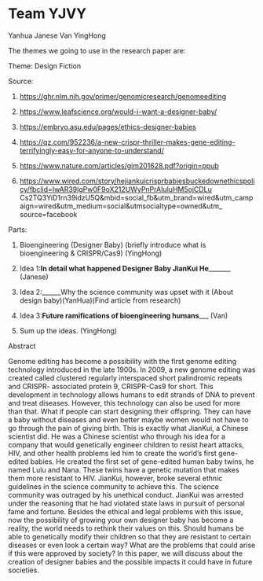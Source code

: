 Team YJVY
=====
Yanhua
Janese
Van
YingHong

The themes we going to use in the research paper are:

Theme: Design Fiction 



Source: 

1) https://ghr.nlm.nih.gov/primer/genomicresearch/genomeediting

2) https://www.leafscience.org/would-i-want-a-designer-baby/

3) https://embryo.asu.edu/pages/ethics-designer-babies

4) https://qz.com/952236/a-new-crispr-thriller-makes-gene-editing-terrifyingly-easy-for-anyone-to-understand/

5) https://www.nature.com/articles/gim201628.pdf?origin=ppub

6) https://www.wired.com/story/hejiankuicrisprbabiesbuckedownethicspolicy/fbclid=IwAR39lgPw0F9oX212UWyPnPrAIuluHM5ojCDLu
   Cs2TQ3YiD1rn39idzU5Q&mbid=social_fb&utm_brand=wired&utm_campaign=wired&utm_medium=social&utmsocialtype=owned&utm_
   source=facebook


Parts:

1) Bioengineering (Designer Baby) (briefly introduce what is bioengineering & CRISPR/Cas9) (YingHong)

2) Idea 1:____In detail what happened Designer Baby JianKui He___________ (Janese)

3) Idea 2:______Why the science community was upset with it (About design baby)(YanHua)(Find article from research)

4) Idea 3:______Future ramifications of bioengineering humans_________ (Van)

5) Sum up the ideas.  (YingHong)


Abstract


Genome editing has become a possibility with the first genome editing technology introduced in the late 1900s. In 2009, a new genome editing was created called clustered regularly interspaced short palindromic repeats and CRISPR- associated protein 9, CRISPR-Cas9 for short. This development in technology allows humans to edit strands of DNA to prevent and treat diseases. However, this technology can also be used for more than that. What if people can start designing their offspring. They can have a baby without diseases and even better maybe women would not have to go through the pain of giving birth. This is exactly what JianKui, a Chinese scientist did. He was a Chinese scientist who through his idea for a company that would genetically engineer children to resist heart attacks, HIV, and other health problems led him to create the world’s first gene-edited babies. He created the first set of gene-edited human baby twins, he named Lulu and Nana. These twins have a genetic mutation that makes them more resistant to HIV. JianKui, however, broke several ethnic guidelines in the science community to achieve this. The science community was outraged by his unethical conduct. JianKui was arrested under the reasoning that he had violated state laws in pursuit of personal fame and fortune. Besides the ethical and legal problems with this issue, now the possibility of growing your own designer baby has become a reality, the world needs to rethink their values on this. Should humans be able to genetically modify their children so that they are resistant to certain diseases or even look a certain way? What are the problems that could arise if this were approved by society? In this paper, we will discuss about the creation of designer babies and the possible impacts it could have in future societies.


